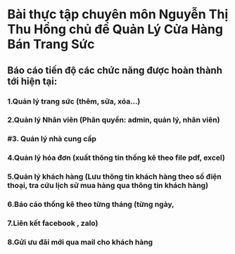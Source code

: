 # Bài thực tập chuyên môn Nguyễn Thị Thu Hồng chủ đề Quản Lý Cửa Hàng Bán Trang Sức
## Báo cáo tiến độ các chức năng được hoàn thành tới hiện tại:
### 1.Quản lý trang sức (thêm, sửa, xóa…)
### 2.Quản lý Nhân viên (Phân quyền: admin, quản lý, nhân viên)
### #3. Quản lý nhà cung cấp
### 4.Quản lý hóa đơn (xuất thông tin thống kê theo file pdf, excel)
### 5.Quản lý khách hàng (Lưu thông tin khách hàng theo số điện thoại, tra cứu lịch sử mua hàng qua thông tin khách hàng)
### 6.Báo cáo thống kê theo từng tháng (từng ngày,
### 7.Liên kết facebook , zalo)
### 8.Gửi ưu đãi mới qua mail cho khách hàng
